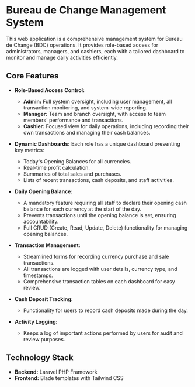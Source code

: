 # Bureau de Change Management System

This web application is a comprehensive management system for Bureau de Change (BDC) operations. It provides role-based access for administrators, managers, and cashiers, each with a tailored dashboard to monitor and manage daily activities efficiently.

## Core Features

-   **Role-Based Access Control:**
    -   **Admin:** Full system oversight, including user management, all transaction monitoring, and system-wide reporting.
    -   **Manager:** Team and branch oversight, with access to team members' performance and transactions.
    -   **Cashier:** Focused view for daily operations, including recording their own transactions and managing their cash balances.

-   **Dynamic Dashboards:** Each role has a unique dashboard presenting key metrics:
    -   Today's Opening Balances for all currencies.
    -   Real-time profit calculation.
    -   Summaries of total sales and purchases.
    -   Lists of recent transactions, cash deposits, and staff activities.

-   **Daily Opening Balance:**
    -   A mandatory feature requiring all staff to declare their opening cash balance for each currency at the start of the day.
    -   Prevents transactions until the opening balance is set, ensuring accountability.
    -   Full CRUD (Create, Read, Update, Delete) functionality for managing opening balances.

-   **Transaction Management:**
    -   Streamlined forms for recording currency purchase and sale transactions.
    -   All transactions are logged with user details, currency type, and timestamps.
    -   Comprehensive transaction tables on each dashboard for easy review.

-   **Cash Deposit Tracking:**
    -   Functionality for users to record cash deposits made during the day.

-   **Activity Logging:**
    -   Keeps a log of important actions performed by users for audit and review purposes.

## Technology Stack

-   **Backend:** Laravel PHP Framework
-   **Frontend:** Blade templates with Tailwind CSS
